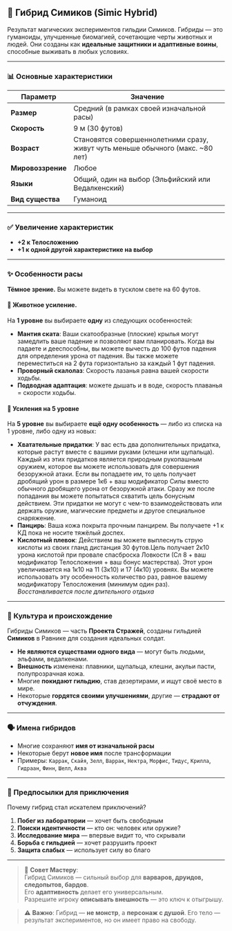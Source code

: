 ## 🧬 Гибрид Симиков (Simic Hybrid)

Результат магических экспериментов гильдии Симиков. Гибриды — это гуманоиды, улучшенные биомагией, сочетающие черты животных и людей. Они созданы как **идеальные защитники и адаптивные воины**, способные выживать в любых условиях.


---

### 📊 Основные характеристики

| Параметр | Значение |
|---------|--------|
| **Размер** | Средний (в рамках своей изначальной расы) |
| **Скорость** | 9 м (30 футов) |
| **Возраст** | Становятся совершеннолетними сразу, живут чуть меньше обычного (макс. ~80 лет) |
| **Мировоззрение** | Любое |
| **Языки** | Общий, один на выбор (Эльфийский или Ведалкенский) |
| **Вид существа** | Гуманоид |

---

### ✅ Увеличение характеристик

- **+2 к Телосложению**
- **+1 к одной другой характеристике на выбор**

---

### ✨ Особенности расы
**Тёмное зрение.** Вы можете видеть в тусклом свете на 60 футов.

#### 🧫 Животное усиление.
На **1 уровне** вы выбираете **одну** из следующих особенностей:

- **Мантия ската**: Ваши скатообразные (плоские) крылья могут замедлить ваше падение и позволяют вам планировать.
Когда вы падаете и дееспособны, вы можете вычесть до 100 футов падения для определения урона от падения. Вы также можете переместиться на 2 фута горизонтально за каждый 1 фут падения.
- **Проворный скалолаз**:  Скорость лазанья равна вашей скорости ходьбы.
- **Подводная адаптация**: можете дышать и в воде, скорость плаванья = скорости ходьбы.

#### 🌱 Усиления на 5 уровне
На **5 уровне** вы выбираете **ещё одну особенность** — либо из списка на 1 уровне, либо одну из новых:

- **Хватательные придатки**: У вас есть два дополнительных придатка, которые растут вместе с вашими руками (клешни или щупальца).
Каждый из этих придатков является природным рукопашным оружием, которое вы можете использовать для совершения безоружной атаки.
Если вы попадаете им, то цель получает дробящий урон в размере 1к6 + ваш модификатор Силы вместо обычного дробящего урона от безоружной атаки.
Сразу же после попадания вы можете попытаться схватить цель бонусным действием. Эти придатки не могут с чем-то взаимодействовать или держать оружие, магические предметы и другое специальное снаряжение.
- **Панцирь**: Ваша кожа покрыта прочным панцирем. Вы получаете +1 к КД пока не носите тяжёлый доспех.
- **Кислотный плевок**: Действием вы можете выплеснуть струю кислоты из своих гланд дистанция 30 футов.Цель получает 2к10 урона кислотой при провале спасброска Ловкости
(Сл 8 + ваш модификатор Телосложения + ваш бонус мастерства). Этот урон увеличивается на 1к10 на 11 (3к10) и 17 (4к10) уровнях.
Вы можете использовать эту особенность количество раз, равное вашему модификатору Телосложения (минимум один раз).
*Восстанвливается после длительного отдыха*
---

### 🧠 Культура и происхождение

Гибриды Симиков — часть **Проекта Стражей**, созданы гильдией **Симиков** в Равнике для создания идеальных солдат.

- **Не являются существами одного вида** — могут быть людьми, эльфами, ведалкенами.
- **Внешность** изменена: плавники, щупальца, клешни, акульи пасти, полупрозрачная кожа.
- Многие **покидают гильдию**, став дезертирами, и ищут своё место в мире.
- Некоторые **гордятся своими улучшениями**, другие — **страдают от отчуждения**.

---

### 🗣️ Имена гибридов

- Многие сохраняют **имя от изначальной расы**
- Некоторые берут **новое имя** после трансформации
- Примеры: `Каррак`, `Скайя`, `Зелл`, `Варрак`, `Нектра`, `Морфис`, `Тидус`, `Крилла`, `Гидраан`, `Финн`, `Шелл`, `Аква`

---

### 🎯 Предпосылки для приключения

Почему гибрид стал искателем приключений?

1. **Побег из лаборатории** — хочет быть свободным
2. **Поиски идентичности** — кто он: человек или оружие?
3. **Исследование мира** — впервые видит то, что скрывали
4. **Борьба с гильдией** — хочет разрушить проект
5. **Защита слабых** — использует силу во благо

---

> 📌 **Совет Мастеру**:  
> Гибрид Симиков — сильный выбор для **варваров, друидов, следопытов, бардов**.  
> Его **адаптивность** делает его универсальным.  
> Разрешите игроку **описывать внешность** — это ключ к отыгрышу.  


> ⚠️ **Важно**: Гибрид — **не монстр**, а **персонаж с душой**. Его тело — результат экспериментов, но он имеет право на свободу.

